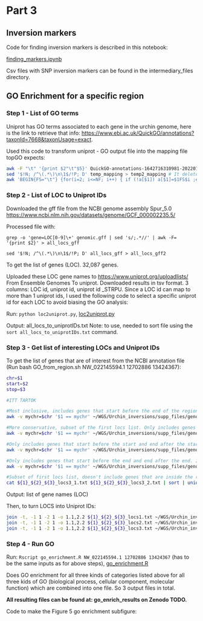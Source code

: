 # Part 3

## Inversion markers

Code for finding inversion markers is described in this notebook:

[finding_markers.ipynb](https://github.com/Cpetak/Urchin_inversions/blob/main/finding_markers.ipynb)

Csv files with SNP inversion markers can be found in the intermediary_files directory.

## GO Enrichment for a specific region

### Step 1 - List of GO terms
Uniprot has GO terms associated to each gene in the urchin genome, here is the link to retrieve that info: https://www.ebi.ac.uk/QuickGO/annotations?taxonId=7668&taxonUsage=exact. 

Used this code to transform uniprot - GO output file into the mapping file topGO expects:

```bash
awk -F "\t" '{print $2"\t"$5}' QuickGO-annotations-1642716310981-20220120.tsv > temp_mapping
sed '$!N; /^\(.*\)\n\1$/!P; D' temp_mapping > temp2_mapping # It deletes duplicate, consecutive lines from a file
awk 'BEGIN{FS="\t"} {for(i=2; i<=NF; i++) { if (!a[$1]) a[$1]=$1FS$i ;else a[$1]=a[$1]","$i};if ($1 != old) b[j++] = a[old];old=$1 } END{for (i=0; i<j; i++) print b[i] }' temp2_mapping > GO_mapping_topGO #it collapses repeated lines into 1, comma separated, output file is in this git repo
```

### Step 2 - List of LOC to Uniprot IDs
Downloaded the gff file from the NCBI genome assembly Spur_5.0 https://www.ncbi.nlm.nih.gov/datasets/genome/GCF_000002235.5/

Processed file with:

`grep -o 'gene=LOC[0-9]\+' genomic.gff | sed 's/;.*//' | awk -F= '{print $2}' > all_locs_gff`

`sed '$!N; /^\(.*\)\n\1$/!P; D' all_locs_gff > all_locs_gff2`

To get the list of genes (LOC). 32,087 genes.

Uploaded these LOC gene names to https://www.uniprot.org/uploadlists/ From Ensemble Genomes To uniprot. Downloaded results in tsv format. 3 columns: LOC id, uniprot id, uniprot id \_STRPU. Since a LOC id can map to more than 1 uniprot ids, I used the following code to select a specific uniprot id for each LOC to avoid biasing the GO analysis: 

Run: `python loc2uniprot.py`, [loc2uniprot.py](https://github.com/Cpetak/Urchin_inversions/blob/main/loc2uniprot.py)

Output: all_locs_to_uniprotIDs.txt Note: to use, needed to sort file using the `sort all_locs_to_uniprotIDs.txt` command.

### Step 3 - Get list of interesting LOCs and Uniprot IDs
To get the list of genes that are of interest from the NCBI annotation file (Run bash GO_from_region.sh NW_022145594.1 12702886 13424367):

```bash
chr=$1
start=$2
stop=$3

#ITT TARTOK

#Most inclusive, includes genes that start before the end of the region (stop) and ends after the start of the region (start). So, it includes genes that span the entire region, the genes that start before the start of the region and end somewhere in the middle, genes that start somewhere in the middle and end outside of the region, and genes that are entirely included.
awk -v mychr=$chr '$1 == mychr' ~/WGS/Urchin_inversions/supp_files/genomic.gff | awk -v mystart=$start '$5 >= mystart {print}' | awk -v mystop=$stop '$4 <= mystop {print}' | awk -v myname='gene' '$3 == myname {print}' | grep -o 'gene=LOC[0-9]\+' | awk -F= '{print $2}' | sort | uniq > ${1}_${2}_${3}_locs1.txt

#More conservative, subset of the first locs list. Only includes genes that start and end within the region.
awk -v mychr=$chr '$1 == mychr' ~/WGS/Urchin_inversions/supp_files/genomic.gff | awk -v mystart=$start '$4 >= mystart {print}' | awk -v mystop=$stop '$5 <= mystop {print}' | awk -v myname='gene' '$3 == myname {print}' | grep -o 'gene=LOC[0-9]\+' | awk -F= '{print $2}' | sort | uniq > ${1}_${2}_${3}_locs2.txt

#Only includes genes that start before the start and end after the start. Includes genes that span entire region. It is a subset of the first locs list. The point is that it lists genes the left breakpoint disrupts.
awk -v mychr=$chr '$1 == mychr' ~/WGS/Urchin_inversions/supp_files/genomic.gff | awk -v mystart=$start '$5 >= mystart {print}' | awk -v mystart=$start '$4 <= mystart {print}' | awk -v myname='gene' '$3 == myname {print}' | grep -o 'gene=LOC[0-9]\+' | awk -F= '{print $2}' | sort | uniq > ${1}_${2}_${3}_locs3_1.txt

#Only includes genes that start before the end and end after the end. Includes genes that span entire region. It is a subset of the first locs list. The point is that it lists genes the right breakpoint disrupts.
awk -v mychr=$chr '$1 == mychr' ~/WGS/Urchin_inversions/supp_files/genomic.gff | awk -v mystop=$stop '$5 >= mystop {print}' | awk -v mystop=$stop '$4 <= mystop {print}' | awk -v myname='gene' '$3 == myname {print}' | grep -o 'gene=LOC[0-9]\+' | awk -F= '{print $2}' | sort | uniq > ${1}_${2}_${3}_locs3_2.txt

#Subset of first locs list, doesn't include genes that are inside the region, not crossing the breakpoints (second locs list). So this set is A - B, where A is all the genes (first locs list), B is only genes in the middle of the region (second locs list)
cat ${1}_${2}_${3}_locs3_1.txt ${1}_${2}_${3}_locs3_2.txt | sort | uniq > ${1}_${2}_${3}_locs3.txt
```
Output: list of gene names (LOC)

Then, to turn LOCS into Uniprot IDs:
```bash
join -t, -1 1 -2 1 -o 1.1,2.2 ${1}_${2}_${3}_locs1.txt ~/WGS/Urchin_inversions/supp_files/all_locs_to_uniprotIDs.txt | awk -F, '{print $2}' > ${1}_${2}_${3}_uniprot1.txt
join -t, -1 1 -2 1 -o 1.1,2.2 ${1}_${2}_${3}_locs2.txt ~/WGS/Urchin_inversions/supp_files/all_locs_to_uniprotIDs.txt | awk -F, '{print $2}' > ${1}_${2}_${3}_uniprot2.txt
join -t, -1 1 -2 1 -o 1.1,2.2 ${1}_${2}_${3}_locs3.txt ~/WGS/Urchin_inversions/supp_files/all_locs_to_uniprotIDs.txt | awk -F, '{print $2}' > ${1}_${2}_${3}_uniprot3.txt
```

### Step 4 - Run GO
Run: `Rscript go_enrichment.R NW_022145594.1 12702886 13424367` (has to be the same inputs as for above steps), [go_enrichment.R](https://github.com/Cpetak/local_pca_pipe/blob/main/go_enrichment.R)

Does GO enrichment for all three kinds of categories listed above for all three kids of GO (biological process, cellular component, molecular function) which are combined into one file. So 3 output files in total.

**All resulting files can be found at: go_enrich_results on Zenodo TODO.**

Code to make the Figure 5 go enrichment subfigure: 
